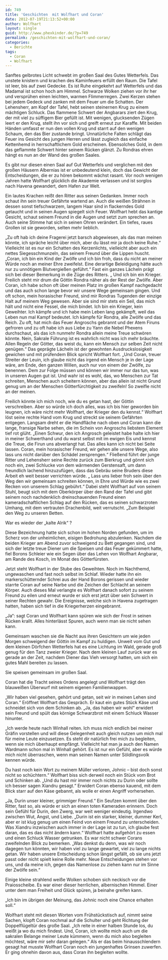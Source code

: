```yaml
---
id: 749
title: 'Geschichten  mit Wolfhart und Coran'
date: 2012-07-19T21:13:52+00:00
author: Wolfhart
layout: single
guid: http://www.phexkinder.de/?p=749
permalink: /geschichten-mit-wolfhart-und-coran/
categories:
  - Berichte
tags:
  - Coran
  - Wolfhart
---
```

Sanftes gelbrotes Licht schwebt im großen Saal des Gutes Wetterfels. Das unstete knistern und krachen des Kaminfeuers erfüllt den Raum.<!--more--> Die Tafel ist leer, bis auf zwei Gedecke. Es ist Ruhe eingekehrt auf Wetterfels und das Madamal ist schon hoch am Himmel. Schwarze Wolken ziehen vor ihr her und versprühen einen leichten, warmen Flimmerregen. Zwei Kerzen stehen bei jedem Gedeck und zanken mit dem Feuer um die Schatten. Der Lehensherr, am Kopf der Tafel, hebt seinen steinernen Krug zu einem mächtigen Schluck. Das flammene Schwert der Angbarars ziert den Krug, der mit viel zu süffigem Bier gefüllt ist. Mit wenigen, glucksenden Zügen leert er den Krug, stellt ihn vor sich und greift erneut zur Karaffe. Mit beiden Händen umfasst er nun den vollen Krug und starrt auf den wenigen Schaum, den das Bier zustande bringt. Unnatürliche Falten schlägt das Feuer ins Gesicht des jungen Herren und lässt zugleich das einfache Kettenhemd in herrschaftlichem Gold erscheinen. Ebensolches Gold, in dem das geflammte Schwert hinter seinem Rücken glänzt. Zu Rondras ehren hängt es nun an der Wand des großen Saales.


  
Es gibt nur diesen einen Saal auf Gut Wetterfels und verglichen mit den großen Häusern Albernias ist er unbedeutend klein, doch das Gewicht der Entscheidungen, die er zu hören bekommt wächst rasant. Vor noch wenigen Jahren hatte Wolfhart glücklich die Akademie verlassen und ist sorglos nach Havena gewandert, dem Hafen zur Welt.
  
Ein lautes Krachen reißt den Ritter aus seinen Gedanken. Immer noch schaut ihn sein treuer Gefährte wartend an. Auch die weißen Strähnen in dessen sonst tiefschwarzem, langem Haar sind in flackerndes Gold getaucht und in seinen Augen spiegelt sich Feuer. Wolfhart hebt das kantige Gesicht, schaut seinem Freund in die Augen und setzt zum sprechen an. Auch seine Stimme hat sich in seinen Ohren verändert. Ein tiefes, raues Grollen ist sie geworden, selten mehr lieblich.
  
„Zu oft hab ich deine Fragerei jetzt barsch abgewiesen, als das man meinen könnte, ich spräche leicht über mich, aber du lässt mir ja doch keine Ruhe.“ Vielleicht ist es nur ein Schatten des Kerzenlichts, vielleicht aber auch ein nettes Siegesschmunzeln, das seinem Freund über die Lippen huscht. „Coran, ich bin ein Kind der Zwölfe und ich bin froh, dass du nicht an meiner Würde noch an meiner Ehre zweifelst. Eine derartige Beleidigung hätte auch nur zu unnötigem Blutvergießen geführt.“ Fast ein ganzes Lächeln prägt sich bei dieser Bemerkung in die Züge des Ritters. „ Und ich bin ein Krieger. Freilich steht mir drum die Göttin Rondra näher als der Rest der Zwölfe. Aber Coran, ich habe schon oft über meinen Platz im großen Kampf nachgedacht und das auch schon lange bevor wir unsere Wege gemeinsam gingen. Und oft schon, mein horasischer Freund, sind mir Rondras Tugenden der einzige Halt auf meinem Weg gewesen. Aber sie sind mir stets ein Seil, das mich hält und nicht eine Fessel, die mich bindet. Ich bin ein Krieger, kein Geweihter. Ich kämpfe und ich habe mein Leben lang gekämpft, weil das Leben nun mal Kampf bedeutet. Ich kämpfe für Rondra, alle Zwölfe und das Reich. Zu oft, hat mich das Feuer Angroschs gebrannt und der Atem Firuns gefroren und zu oft habe ich aus Liebe zu Yann die Nebel Phexens durchschaut, als das ich nunmehr Rondra allein meine Treue schwören könnte. Nein, Sakrale Führung ist es wahrlich nicht was ich mehr bräuchte. Allen Regeln der Götter, das weist du, kann ein Mensch zur selben Zeit nicht genügen.“ Das geprägte Lächeln ist der gewohnten Ausdruckslosigkeit gewichen und mit prüfendem Blick spricht Wolfhart fort. „Und Coran, treuer Streiter der Leuin, ich glaube nicht das irgend ein Mensch je in der Lage wäre, am Ende, den ganzen Willen, auch nur von einem der Zwölfe, zu benennen. Dem zur Folge müssen und können wir immer nur das tun, was in unseren Augen gut ist. Und wahr ist es wohl, das, wo Menschen zur Tat schreiten, Menschen auch scheitern können, aber das allein ist nicht Grund genug um an der Menschen Götterfürchtigkeit zu zweifeln! So zweifle nicht an der meinen.
  
Freilich könnte ich mich noch, wie du es getan hast, der Göttin verschreiben. Aber so würde ich doch alles, was ich bis hier geworden bin leugnen, ich wäre nicht mehr Wolfhart, der Krieger den du kennst.“ Wolfhart löst seine rechte Hand vom Krug und streckt sie seinem Gefährten entgegen. Langsam dreht er die Handfläche nach oben und Coran kann die lange, fransige Narbe sehen, die im Schein von Angroschs liebstem Element tief rot glüht. „Einen Schwur, den ich Angrosch geleistet habe halte ich hier in meiner Schwerthand und du warst selbst mit im ewigen Eis und kennst die Treue, die Firun uns abverlangt hat. Das alles kann ich nicht bei Seite lassen. Coran, mein horasischer Freund, wir gehen alle unsere Wege, also lass uns nicht darüber den Schädel zersprengen.“ Fließend führt der junge Ritter und Lehensherr seine Rechte zurück zum Bierkrug und gönnt sich noch ein, zwei Schlucke von dem wärmenden Gerstensaft, um dann freundlich lachend hinzuzufügen, dass das Gebräu seine Bruders diese Arbeit eh weit besser verrichten würde. „ Lass uns lieber froh sein über den Weg den wir gemeinsam schreiten können, in Ehre und Würde wie es zwei Recken von unserem Schlag gebührt.“ Dabei steht Wolfhart auf von seinem Stuhl, beugt sich mit dem Oberkörper über den Rand der Tafel und gibt seinem noch nachdenklich dreinschauenden Freund einen kameradschaftlichen Schlag auf den Rücken, das es seinen schwarzroten Umhang, mit dem vertrauten Drachenbild, weit verrutscht. „Zum Beispiel den Weg zu unseren Betten.

War es wieder der „kalte Alrik“ ?
  
Diese Bezeichnung hatte sich schon im hohen Norden gefunden, um im Scherz von der unheimlichen, eisigen Bedrohung abzulenken. Nachdem die beiden Krieger am Abend zuvor schweigend zu Bett gegangen sind, und sich der letzte treue Diener um die Speisen und das Feuer gekümmert hatte, fiel Borons Schleier wie ein Segen über das Lehen von Wolfhart Angbarar, am Rande des Kosch, im Monat des Götterfürsten.
  
Jetzt steht Wolfhart in der Stube des Geweihten. Noch im Nachthemd, ungewaschen und fast noch selbst im Schlaf. Wieder hatte ihn ein markerschütternder Schrei aus der Hand Borons gerissen und wieder starrte Coran auf seine Narbe und die Zeichen der Schlacht an seinem Körper. Auch dieses Mal verlangte es Wolfhart danach sofort zu seinem Freund zu eilen und erneut wurde er sich erst jetzt über sein Schwert in seiner Rechten gewahr. Die Ereignisse, welche sich in Havena zugetragen hatten, haben sich tief in die Kriegerherzen eingebrannt.
  
„Ja“: sagt Coran und Wolfhart kann spüren wie sich der Frost in seinen Rücken krallt. Alles hinterlässt Spuren, auch wenn man sie nicht sehen kann.
  
Gemeinsam waschen sie die Nacht aus ihren Gesichtern um wie jeden Morgen schweigend der Göttin im Kampf zu huldigen. Unweit vom Gut und dem kleinen Dörfchen Wetterfels hat es eine Lichtung im Wald, gerade groß genug für den Tanz zweier Krieger. Nach dem kleinen Lauf zurück war es gerade an der Zeit, nachdem Diener das Vieh versorgt hatten, um sich ein gutes Mahl bereiten zu lassen.
  
Sie speisen gemeinsam im großen Saal.
  
Coran hat die Tracht seines Ordens angelegt und Wolfhart trägt den blauweißen Überwurf mit seinem eigenen Familienwappen.
  
„Wir haben viel gesehen, gehört und getan, seit wir in meinen Lehen sind Coran.“ Eröffnet Wolfhart das Gespräch. Er kaut ein gutes Stück Käse und schneidet sich von dem Schinken ab. „Ja, das haben wir wohl“ erwidert sein Freund und spült das körnige Schwarzbrot mit einem Schluck Wasser hinunter.
  
„Ich werde heute nach Winhall reiten. Ich muss mich endlich bei meiner Gräfin vorstellen und will diese Gelegenheit auch gleich nutzen um mich mal für meine Leute einzusetzen. Es steht dir natürlich frei mich zu begleiten, wenn sie mich überhaupt empfängt. Vielleicht hat man ja auch den Namen Wardmann schon mal in Winhall gehört. Es ist nur ein Gefühl, aber es würde mich nicht überraschen, wenn man seinen Namen unter Söldlingsvolk kennen würde.
  
Du hast noch kein Wort zu meinem Müller verloren, Johnic &#8211; bist doch sonst nicht so schüchtern.“ Wolfhart biss sich derweil noch ein Stück vom Brot und Schinken ab. „Und du hast mir immer noch nichts zu Durin oder sollte ich besser sagen Xiandru gesagt.“ Erwidert Coran ebenso kauend, mit dem Blick starr auf den Käse gebannt, als wolle er einen Angriff vorhersehen.
  
„Ja, Durin unser kleiner, grimmiger Freund.“ Ein Seufzen kommt über den Ritter, fast so, als würde er sich an einen toten Kameraden erinnern. Doch sein Gefühl für Durin, den Zwerg, war weit weniger eindeutig. Irgendwo zwischen Wut, Angst, und Liebe. „Durin ist ein starker, kleiner, dummer Kerl, aber er ist klug genug um einen Feind von einem Freund zu unterscheiden. Was Xiandru inzwischen auch immer in der Lage ist zu tun, ich glaube fest daran, das es das nicht ändern kann.“ Wolfhart hatte aufgehört zu essen und einen Schluck Wasser getrunken. Es war nicht schwer Corans zweifelnden Blick zu bemerken. „Was denkst du denn, was wir noch dagegen tun könnten, wir haben viel zu lange gewartet, viel zu lange nichts getan. Wir haben unsere Entscheidung schon längst gefällt, ob sie uns jetzt passt oder nicht spielt keine Rolle mehr. Neue Entscheidungen stehen vor uns, und da meine ich, gegen das Namenlose zu ziehen kann nur im Sinne der Zwölfe sein.“
  
Einige kleine strahlend weiße Wolken schoben sich neckisch vor die Praiosscheibe. Es war einer dieser herrlichen, albernischen Himmel. Einer unter dem man Freiheit und Glück spüren, ja beinahe greifen kann.
  
„Ich bin im übrigen der Meinung, das Johnic noch eine Chance erhalten soll.“
  
Wolfhart steht mit diesen Worten vom Frühstückstisch auf, nimmt seine Sachen, klopft Coran nochmal auf die Schulter und geht Richtung der Doppelflügeltür des große Saal. „Ich reite in einer halben Stunde los, du weißt ja wo du mich findest. Und, Coran, ich wollte mich auch um die sakralen Belange meiner Leute kümmern, wenn du mich also begleiten möchtest, wäre mir sehr daran gelegen.“ Als er das beim hinausschlendern gesagt hat musste Wolfhart Coran noch ein jungenhaftes Grinsen zuwerfen. Er ging ohnehin davon aus, dass Coran ihn begleiten wollte.

&nbsp;